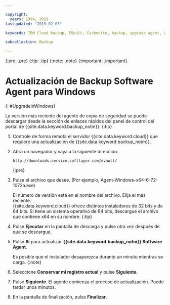 ```yaml
---

copyright:
  years: 1994, 2019
lastupdated: "2019-02-05"

keywords: IBM Cloud backup, EVault, Carbonite, backup, upgrade agent, Windows

subcollection: Backup

---
```

{:pre: .pre}
{:tip: .tip}
{:note: .note}
{:important: .important}

# Actualización de Backup Software Agent para Windows
{: #UpgradeinWindows}

La versión más reciente del agente de copia de seguridad se puede descargar desde la sección de enlaces rápidos del panel de control del portal de {{site.data.keyword.backup_notm}}.
{:tip}

1. Controle de forma remota el servidor {{site.data.keyword.cloud}} que requiere una actualización de {{site.data.keyword.backup_notm}}.
2. Abra un navegador y vaya a la siguiente dirección.
   ```
   http://downloads.service.softlayer.com/evault/
   ```
   {:pre}
3. Pulse el archivo que desee. (Por ejemplo, Agent-Windows-x64-6-72-1072a.exe)

   El número de versión está en el nombre del archivo. Elija el más reciente. <br/>{{site.data.keyword.cloud}} ofrece distintos instaladores de 32 bits y de 64 bits. Si tiene un sistema operativo de 64 bits, descargue el archivo que contiene x64 en su nombre.
   {:tip}
4. Pulse **Ejecutar** en la pantalla de descarga y pulse otra vez después de que se descargue.
5. Pulse **Sí** para actualizar **{{site.data.keyword.backup_notm}} Software Agent**.

   Es posible que el instalador desaparezca durante un minuto mientras se carga.
   {:note}
6. Seleccione **Conservar mi registro actual** y pulse **Siguiente**.
7. Pulse **Siguiente**. El agente comienza el proceso de actualización. Puede tardar unos minutos.
8. En la pantalla de finalización, pulse **Finalizar**.

